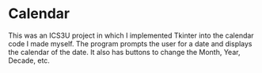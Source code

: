 # Calendar

This was an ICS3U project in which I implemented Tkinter into the calendar code I made myself. The program prompts the user for a date and displays the calendar of the date. It also has buttons to change the Month, Year, Decade, etc.
